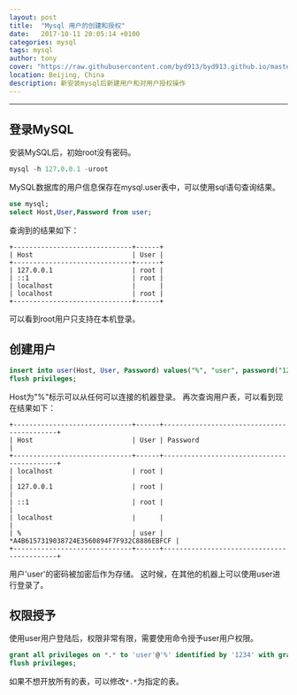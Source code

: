 ```yaml
---
layout: post
title:  "Mysql 用户的创建和授权"
date:   2017-10-11 20:05:14 +0100
categories: mysql
tags: mysql
author: tony
cover: "https://raw.githubusercontent.com/byd913/byd913.github.io/master/_assets/mysql.jpg"
location: Beijing, China
description: 新安装mysql后新建用户和对用户授权操作
---
```

---

## 登录MySQL
安装MySQL后，初始root没有密码。


```sql
mysql -h 127.0.0.1 -uroot
```

MySQL数据库的用户信息保存在mysql.user表中，可以使用sql语句查询结果。


```sql
use mysql;
select Host,User,Password from user;
```
查询到的结果如下： 

```
+------------------------------+------+
| Host                         | User |
+------------------------------+------+
| 127.0.0.1                    | root |
| ::1                          | root |
| localhost                    |      |
| localhost                    | root |
+------------------------------+------+
```
可以看到root用户只支持在本机登录。

## 创建用户
```sql  
insert into user(Host, User, Password) values("%", "user", password("1234"));
flush privileges;
```
Host为"%"标示可以从任何可以连接的机器登录。
再次查询用户表，可以看到现在结果如下：

```
+------------------------------+------+-------------------------------------------+
| Host                         | User | Password                                  |
+------------------------------+------+-------------------------------------------+
| localhost                    | root |                                           |
| 127.0.0.1                    | root |                                           |
| ::1                          | root |                                           |
| localhost                    |      |                                           |
| %                            | user | *A4B6157319038724E3560894F7F932C8886EBFCF |
+------------------------------+------+-------------------------------------------+
```
用户'user'的密码被加密后作为存储。
这时候，在其他的机器上可以使用user进行登录了。

## 权限授予
使用user用户登陆后，权限非常有限，需要使用命令授予user用户权限。
 
```sql
grant all privileges on *.* to 'user'@'%' identified by '1234' with grant option;
flush privileges;
```
如果不想开放所有的表，可以修改`*.*`为指定的表。

